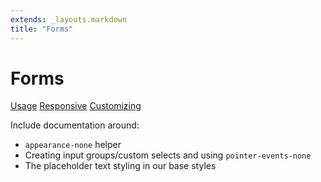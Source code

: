 ```yaml
---
extends: _layouts.markdown
title: "Forms"
---
```


# Forms

<div class="subnav">
    <a class="subnav-link" href="#usage">Usage</a>
    <a class="subnav-link" href="#responsive">Responsive</a>
    <a class="subnav-link" href="#customizing">Customizing</a>
</div>

Include documentation around:

- `appearance-none` helper
- Creating input groups/custom selects and using `pointer-events-none`
- The placeholder text styling in our base styles
